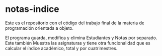 # notas-indice

Este es el repositorio con el código del trabajo final de la materia de programación orientada a objeto.

El programa guarda, modifica y elimina Estudiantes y Notas por separado.
Este también Muestra las asignaturas y tiene otra funcionalidad que es calcular el índice académico, total y por cuatrimestres.

